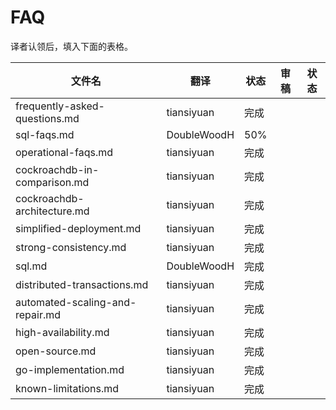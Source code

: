 # FAQ

译者认领后，填入下面的表格。

| 文件名                             | 翻译          | 状态   | 审稿   | 状态   |
| ------------------------------- | ----------- | ---- | ---- | ---- |
| frequently-asked-questions.md   | tiansiyuan  | 完成   |      |      |
| sql-faqs.md                     | DoubleWoodH | 50%  |      |      |
| operational-faqs.md             | tiansiyuan  | 完成   |      |      |
| cockroachdb-in-comparison.md    | tiansiyuan  | 完成   |      |      |
| cockroachdb-architecture.md     | tiansiyuan  | 完成   |      |      |
| simplified-deployment.md        | tiansiyuan  | 完成   |      |      |
| strong-consistency.md           | tiansiyuan  | 完成   |      |      |
| sql.md                          | DoubleWoodH | 完成   |      |      |
| distributed-transactions.md     | tiansiyuan  | 完成   |      |      |
| automated-scaling-and-repair.md | tiansiyuan  | 完成   |      |      |
| high-availability.md            | tiansiyuan  | 完成   |      |      |
| open-source.md                  | tiansiyuan  | 完成   |      |      |
| go-implementation.md            | tiansiyuan  | 完成   |      |      |
| known-limitations.md            | tiansiyuan  | 完成   |      |      |